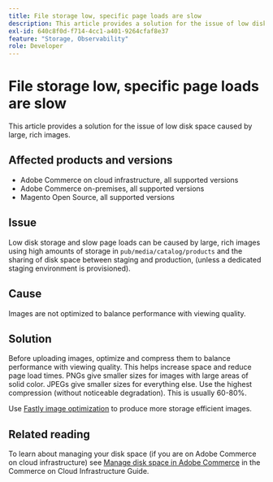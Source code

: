 ```yaml
---
title: File storage low, specific page loads are slow
description: This article provides a solution for the issue of low disk space caused by large, rich images.
exl-id: 640c8f0d-f714-4cc1-a401-9264cfaf8e37
feature: "Storage, Observability"
role: Developer
---
```

# File storage low, specific page loads are slow

This article provides a solution for the issue of low disk space caused by large, rich images.

## Affected products and versions

* Adobe Commerce on cloud infrastructure, all supported versions
* Adobe Commerce on-premises, all supported versions
* Magento Open Source, all supported versions

## Issue

Low disk storage and slow page loads can be caused by large, rich images using high amounts of storage in `pub/media/catalog/products` and the sharing of disk space between staging and production, (unless a dedicated staging environment is provisioned).

## Cause

Images are not optimized to balance performance with viewing quality.

## Solution

Before uploading images, optimize and compress them to balance performance with viewing quality. This helps increase space and reduce page load times. PNGs give smaller sizes for images with large areas of solid color. JPEGs give smaller sizes for everything else. Use the highest compression (without noticeable degradation). This is usually 60-80%.

Use [Fastly image optimization](https://experienceleague.adobe.com/docs/commerce-cloud-service/user-guide/cdn/fastly-image-optimization.html) to produce more storage efficient images.

## Related reading

To learn about managing your disk space (if you are on Adobe Commerce on cloud infrastructure) see [Manage disk space in Adobe Commerce](https://experienceleague.adobe.com/docs/commerce-cloud-service/user-guide/develop/storage/manage-disk-space.html) in the Commerce on Cloud Infrastructure Guide.
